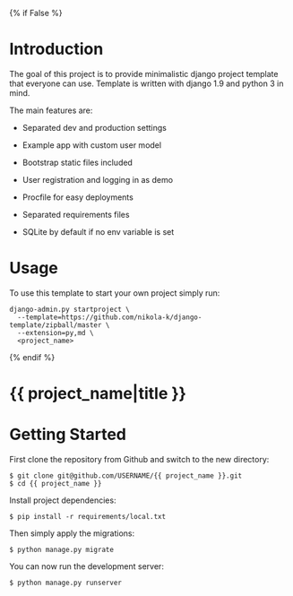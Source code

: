 {% if False %}

# Introduction

The goal of this project is to provide minimalistic django project template that everyone can use. 
Template is written with django 1.9 and python 3 in mind.

The main features are:

* Separated dev and production settings

* Example app with custom user model

* Bootstrap static files included

* User registration and logging in as demo

* Procfile for easy deployments

* Separated requirements files

* SQLite by default if no env variable is set

# Usage

To use this template to start your own project simply run:

    django-admin.py startproject \
      --template=https://github.com/nikola-k/django-template/zipball/master \
      --extension=py,md \
      <project_name>
      
{% endif %}

# {{ project_name|title }}

# Getting Started

First clone the repository from Github and switch to the new directory:

    $ git clone git@github.com/USERNAME/{{ project_name }}.git
    $ cd {{ project_name }}
    
Install project dependencies:

    $ pip install -r requirements/local.txt
    
    
Then simply apply the migrations:

    $ python manage.py migrate
    

You can now run the development server:

    $ python manage.py runserver
